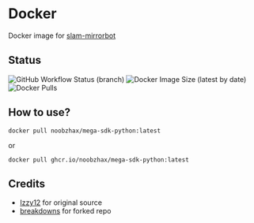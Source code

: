 # Docker
Docker image for [slam-mirrorbot](https://github.com/breakdowns/slam-mirrorbot)

## Status
![GitHub Workflow Status (branch)](https://img.shields.io/github/workflow/status/noobzhax/Docker/mega-sdk-python/master?style=for-the-badge&label=Docker%20Build&logo=docker)
![Docker Image Size (latest by date)](https://img.shields.io/docker/image-size/noobzhax/mega-sdk-python?style=for-the-badge&label=Docker%20Size&logo=docker)
![Docker Pulls](https://img.shields.io/docker/pulls/noobzhax/mega-sdk-python?style=for-the-badge&label=Docker%20Pull&logo=docker)

## How to use?
```
docker pull noobzhax/mega-sdk-python:latest
```
or
```
docker pull ghcr.io/noobzhax/mega-sdk-python:latest
```

## Credits
- [Izzy12](https://github.com/lzzy12/) for original source
- [breakdowns](https://github.com/breakdowns) for forked repo